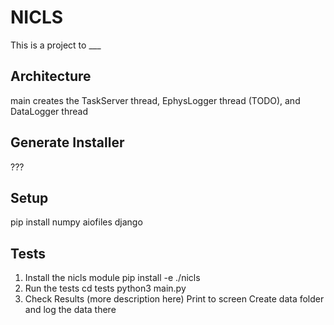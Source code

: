 # NICLS
This is a project to ___

## Architecture
main creates the TaskServer thread, EphysLogger thread (TODO), and DataLogger thread
 

## Generate Installer
???

## Setup
pip install numpy aiofiles django

## Tests
1) Install the nicls module
	pip install -e ./nicls 
2) Run the tests
	cd tests
	python3 main.py
3) Check Results (more description here)
	Print to screen
	Create data folder and log the data there
